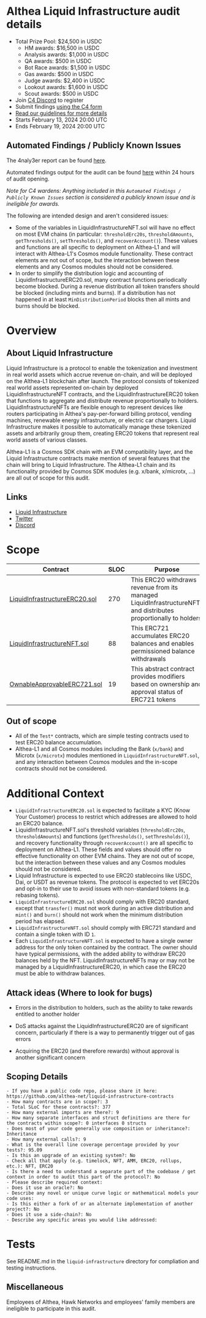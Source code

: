 # Althea Liquid Infrastructure audit details

- Total Prize Pool: $24,500 in USDC
  - HM awards: $16,500 in USDC
  - Analysis awards: $1,000 in USDC
  - QA awards: $500 in USDC
  - Bot Race awards: $1,500 in USDC
  - Gas awards: $500 in USDC
  - Judge awards: $2,400 in USDC
  - Lookout awards: $1,600 in USDC
  - Scout awards: $500 in USDC
- Join [C4 Discord](https://discord.gg/code4rena) to register
- Submit findings [using the C4 form](https://code4rena.com/contests/2024-02-althea-liquid-infrastructure/submit)
- [Read our guidelines for more details](https://docs.code4rena.com/roles/wardens)
- Starts February 13, 2024 20:00 UTC
- Ends February 19, 2024 20:00 UTC

## Automated Findings / Publicly Known Issues

The 4naly3er report can be found [here](https://github.com/code-423n4/2024-02-althea-liquid-infrastructure/blob/main/4naly3er-report.md).

Automated findings output for the audit can be found [here](https://github.com/code-423n4/2024-02-althea-liquid-infrastructure/blob/main/bot-report.md) within 24 hours of audit opening.

_Note for C4 wardens: Anything included in this `Automated Findings / Publicly Known Issues` section is considered a publicly known issue and is ineligible for awards._

The following are intended design and aren't considered issues:
* Some of the variables in LiquidInfrastructureNFT.sol will have no effect on most EVM chains (in particular: `thresholdErc20s`, `thresholdAmounts`, `getThresholds()`, `setThresholds()`, and `recoverAccount()`).
These values and functions are all specific to deployment on Althea-L1 and will interact with Althea-L1's Cosmos module functionality. These contract elements are not out of scope, but the interaction between these elements and any Cosmos modules should not be considered.
* In order to simplify the distribution logic and accounting of LiquidInfrastructureERC20.sol, many contract functions periodically become blocked.
During a revenue distribution all token transfers should be blocked (including mints and burns).
If a distribution has not happened in at least `MinDistributionPeriod` blocks then all mints and burns should be blocked.

# Overview

## About Liquid Infrastructure

Liquid Infrastructure is a protocol to enable the tokenization and investment in real world assets which accrue revenue on-chain, and will be deployed on the Althea-L1 blockchain after launch.
The protocol consists of tokenized real world assets represented on-chain by deployed LiquidInfrastructureNFT contracts, and the LiquidInfrastructureERC20 token that functions to aggregate and distribute revenue proportionally to holders.
LiquidInfrastructureNFTs are flexible enough to represent devices like routers participating in Althea's pay-per-forward billing protocol, vending machines, renewable energy infrastructure, or electric car chargers.
Liquid Infrastructure makes it possible to automatically manage these tokenized assets and arbitrarily group them, creating ERC20 tokens that represent real world assets of various classes.

Althea-L1 is a Cosmos SDK chain with an EVM compatibility layer, and the Liquid Infrastructure contracts make mention of several features that the chain will bring to Liquid Infrastructure.
The Althea-L1 chain and its functionality provided by Cosmos SDK modules (e.g. x/bank, x/microtx, ...) are all out of scope for this audit.

## Links

- [Liquid Infrastructure](https://www.althea.net/liquid-infrastructure)
- [Twitter](https://twitter.com/AltheaNetwork)
- [Discord](https://discord.gg/hHx7HxcycF)

# Scope

| Contract                                                                                                                                                                    | SLOC | Purpose                                                                                                          | Libraries used                                                                                                                                                                                                                 |
| --------------------------------------------------------------------------------------------------------------------------------------------------------------------------- | ---- | ---------------------------------------------------------------------------------------------------------------- | ------------------------------------------------------------------------------------------------------------------------------------------------------------------------------------------------------------------------------ |
| [LiquidInfrastructureERC20.sol](https://github.com/code-423n4/2024-02-althea-liquid-infrastructure/blob/main/liquid-infrastructure/contracts/LiquidInfrastructureERC20.sol) | 270  | This ERC20 withdraws revenue from its managed LiquidInfrastructureNFTs and distributes proportionally to holders | [`@openzeppelin/*`](https://openzeppelin.com/contracts/)                                                                                                                                                                       |
| [LiquidInfrastructureNFT.sol](https://github.com/code-423n4/2024-02-althea-liquid-infrastructure/blob/main/liquid-infrastructure/contracts/LiquidInfrastructureNFT.sol)     | 88   | This ERC721 accumulates ERC20 balances and enables permissioned balance withdrawals                              | [`@openzeppelin/*`](https://openzeppelin.com/contracts/) [`OwnableApprovableERC721`](https://github.com/code-423n4/2024-02-althea-liquid-infrastructure/blob/main/liquid-infrastructure/contracts/OwnableApprovableERC721.sol) |
| [OwnableApprovableERC721.sol](https://github.com/code-423n4/2024-02-althea-liquid-infrastructure/blob/main/liquid-infrastructure/contracts/OwnableApprovableERC721.sol)     | 19   | This abstract contract provides modifiers based on ownership and approval status of ERC721 tokens                | [`@openzeppelin/*`](https://openzeppelin.com/contracts/)                                                                                                                                                                       |

## Out of scope

- All of the `Test*` contracts, which are simple testing contracts used to test ERC20 balance accumulation.
- Althea-L1 and all Cosmos modules including the Bank (`x/bank`) and Microtx (`x/microtx`) modules mentioned in `LiquidInfrastructureNFT.sol`, and any interaction between Cosmos modules and the in-scope contracts should not be considered.

# Additional Context

- `LiquidInfrastructureERC20.sol` is expected to facilitate a KYC (Know Your Customer) process to restrict which addresses are allowed to hold an ERC20 balance.
- LiquidInfrastructureNFT.sol's threshold variables (`thresholdErc20s`, `thresholdAmounts`) and functions (`getThresholds()`, `setThresholds()`), and recovery functionality through `recoverAccount()` are all specific to deployment on Althea-L1. These fields and values should offer no effective functionality on other EVM chains. They are not out of scope, but the interaction between these values and any Cosmos modules should not be considered.
- Liquid Infrastructure is expected to use ERC20 stablecoins like USDC, Dai, or USDT as revenue tokens. The protocol is expected to vet ERC20s and opt-in to their use to avoid issues with non-standard tokens (e.g. rebasing tokens).
- `LiquidInfrastructureERC20.sol` should comply with ERC20 standard, except that `transfer()` must not work during an active distribution and `mint()` and `burn()` should not work when the minimum distribution period has elapsed.
- `LiquidInfrastructureNFT.sol` should comply with ERC721 standard and contain a single token with ID `1`.
- Each `LiquidInfrastructureNFT.sol` is expected to have a single owner address for the only token contained by the contract. The owner should have typical permissions, with the added ability to withdraw ERC20 balances held by the NFT. LiquidInfrastructureNFTs may or may not be managed by a LiquidInfrastructureERC20, in which case the ERC20 must be able to withdraw balances.

## Attack ideas (Where to look for bugs)

- Errors in the distribution to holders, such as the ability to take rewards entitled to another holder

- DoS attacks against the LiquidInfrastructureERC20 are of significant concern, particularly if there is a way to permanently trigger out of gas errors

- Acquiring the ERC20 (and therefore rewards) without approval is another significant concern

## Scoping Details

```
- If you have a public code repo, please share it here: https://github.com/althea-net/liquid-infrastructure-contracts
- How many contracts are in scope?: 3
- Total SLoC for these contracts?: 377
- How many external imports are there?: 9
- How many separate interfaces and struct definitions are there for the contracts within scope?: 0 interfaces 0 structs
- Does most of your code generally use composition or inheritance?: Inheritance
- How many external calls?: 9
- What is the overall line coverage percentage provided by your tests?: 95.09
- Is this an upgrade of an existing system?: No
- Check all that apply (e.g. timelock, NFT, AMM, ERC20, rollups, etc.): NFT, ERC20
- Is there a need to understand a separate part of the codebase / get context in order to audit this part of the protocol?: No
- Please describe required context:
- Does it use an oracle?: No
- Describe any novel or unique curve logic or mathematical models your code uses:
- Is this either a fork of or an alternate implementation of another project?: No
- Does it use a side-chain?: No
- Describe any specific areas you would like addressed:
```

# Tests

See README.md in the `liquid-infrastructure` directory for compliation and testing instructions.

## Miscellaneous

Employees of Althea, Hawk Networks and employees' family members are ineligible to participate in this audit.
